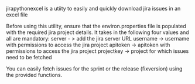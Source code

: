 jirapythonexcel is a utiity to easily and quickly download jira issues in an excel file

Before using this utility, ensure that the environ.properties file is populated with the required jira project details. It takes in the following four values and all are mandatory:
server - > add the jira server URL
username -> username with permissions to access the jira project
apitoken -> apitoken with permissions to access the jira project
projectkey -> project for which issues need to be fetched

You can easily fetch issues for the sprint or the release (fixversion) using the provided functions.
